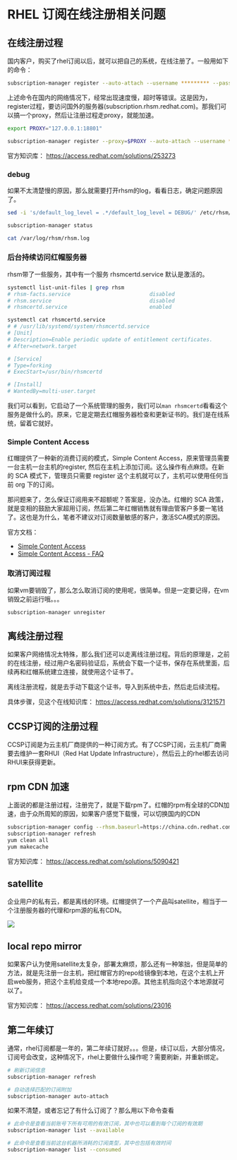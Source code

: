 # RHEL 订阅在线注册相关问题

## 在线注册过程
国内客户，购买了rhel订阅以后，就可以把自己的系统，在线注册了。一般用如下的命令：
```bash
subscription-manager register --auto-attach --username ********* --password ********
```
上述命令在国内的网络情况下，经常出现速度慢，超时等错误。这是因为，register过程，要访问国外的服务器(subscription.rhsm.redhat.com)。那我们可以搞一个proxy，然后让注册过程走proxy，就能加速。
```bash
export PROXY="127.0.0.1:18801"

subscription-manager register --proxy=$PROXY --auto-attach --username ********* --password ********
```
官方知识库： https://access.redhat.com/solutions/253273
### debug
如果不太清楚慢的原因，那么就需要打开rhsm的log，看看日志，确定问题原因了。
```bash
sed -i 's/default_log_level = .*/default_log_level = DEBUG/' /etc/rhsm/rhsm.conf

subscription-manager status

cat /var/log/rhsm/rhsm.log
```
### 后台持续访问红帽服务器
rhsm带了一些服务，其中有一个服务 rhsmcertd.service 默认是激活的。
```bash
systemctl list-unit-files | grep rhsm
# rhsm-facts.service                         disabled
# rhsm.service                               disabled
# rhsmcertd.service                          enabled

systemctl cat rhsmcertd.service
# # /usr/lib/systemd/system/rhsmcertd.service
# [Unit]
# Description=Enable periodic update of entitlement certificates.
# After=network.target

# [Service]
# Type=forking
# ExecStart=/usr/bin/rhsmcertd

# [Install]
# WantedBy=multi-user.target
```
我们可以看到，它启动了一个系统管理的服务，我们可以```man rhsmcertd```看看这个服务是做什么的。原来，它是定期去红帽服务器检查和更新证书的。我们是在线系统，留着它就好。
### Simple Content Access
红帽提供了一种新的消费订阅的模式，Simple Content Access，原来管理员需要一台主机一台主机的register, 然后在主机上添加订阅。这么操作有点麻烦。在新的 SCA 模式下，管理员只需要 register 这个主机就可以了，主机可以使用任何当前 org 下的订阅。

那问题来了，怎么保证订阅用来不超额呢？答案是，没办法。红帽的 SCA 政策，就是变相的鼓励大家超用订阅，然后第二年红帽销售就有理由管客户多要一笔钱了。这也是为什么，笔者不建议对订阅数量敏感的客户，激活SCA模式的原因。

官方文档：
- [Simple Content Access](https://access.redhat.com/articles/simple-content-access)
- [Simple Content Access - FAQ](https://access.redhat.com/articles/4903191)
### 取消订阅过程
如果vm要销毁了，那么怎么取消订阅的使用呢，很简单。但是一定要记得，在vm销毁之前运行哦。。。
```bash
subscription-manager unregister
```
## 离线注册过程
如果客户网络情况太特殊，那么我们还可以走离线注册过程。背后的原理是，之前的在线注册，经过用户名密码验证后，系统会下载一个证书，保存在系统里面，后续再和红帽系统建立连接，就使用这个证书了。

离线注册流程，就是去手动下载这个证书，导入到系统中去，然后走后续流程。

具体步骤，见这个在线知识库： https://access.redhat.com/solutions/3121571

## CCSP订阅的注册过程
CCSP订阅是为云主机厂商提供的一种订阅方式。有了CCSP订阅，云主机厂商需要去维护一套RHUI（Red Hat Update Infrastructure），然后云上的rhel都去访问RHUI来获得更新。

## rpm CDN 加速
上面说的都是注册过程，注册完了，就是下载rpm了。红帽的rpm有全球的CDN加速，由于众所周知的原因，如果客户感觉下载慢，可以切换国内的CDN
```bash
subscription-manager config --rhsm.baseurl=https://china.cdn.redhat.com
subscription-manager refresh
yum clean all
yum makecache
```
官方知识库： https://access.redhat.com/solutions/5090421

## satellite
企业用户的私有云，都是离线的环境。红帽提供了一个产品叫satellite，相当于一个注册服务器的代理和rpm源的私有CDN。

![](imgs/2023-04-28-15-28-55.png)

## local repo mirror
如果客户认为使用satellite太复杂，部署太麻烦，那么还有一种笨拙，但是简单的方法，就是先注册一台主机，把红帽官方的repo给镜像到本地，在这个主机上开启web服务，把这个主机给变成一个本地repo源。其他主机指向这个本地源就可以了。

官方知识库： https://access.redhat.com/solutions/23016

## 第二年续订

通常，rhel订阅都是一年的，第二年续订就好。。。但是，续订以后，大部分情况，订阅号会改变，这种情况下，rhel上要做什么操作呢？需要刷新，并重新绑定。

```bash
# 刷新订阅信息
subscription-manager refresh

# 自动选择匹配的订阅附加
subscription-manager auto-attach
```

如果不清楚，或者忘记了有什么订阅了？那么用以下命令查看

```bash
# 此命令是查看当前账号下所有可用的有效订阅，其中也可以看到每个订阅的有效期
subscription-manager list --available

# 此命令是查看当前这台机器所消耗的订阅类型，其中也包括有效时间
subscription-manager list --consumed

```